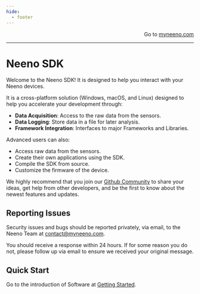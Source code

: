 ```yaml
---
hide:
  - footer
---
```


<p style="text-align: right;">Go to <a href="https://myneeno.com">myneeno.com</a></p>

---

# Neeno SDK

Welcome to the Neeno SDK! It is designed to help you interact with your Neeno
devices.

It is a cross-platform solution (Windows, macOS, and Linux) designed to help
you accelerate your development through:

- **Data Acquisition**: Access to the raw data from the sensors.
- **Data Logging**: Store data in a file for later analysis.
- **Framework Integration**: Interfaces to major Frameworks and Libraries.

Advanced users can also:

- Access raw data from the sensors.
- Create their own applications using the SDK.
- Compile the SDK from source.
- Customize the firmware of the device.

We highly recommend that you join our [Github Community](https://github.com/MyNeeno)
to share your ideas, get help from other developers, and be the first to know
about the newest features and updates.

## Reporting Issues

Security issues and bugs should be reported privately, via email, to the Neeno
Team at <contact@myneeno.com>.

You should receive a response within 24 hours. If for some reason you do not,
please follow up via email to ensure we received your original message.

## Quick Start

Go to the introduction of Software at [Getting Started](Software/introduction.md).